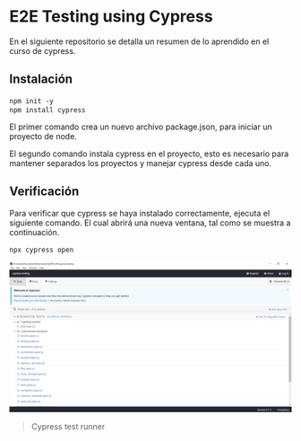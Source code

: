 # E2E Testing using Cypress
En el siguiente repositorio se detalla un resumen de lo aprendido en el curso de cypress. 

## Instalación

```shell
npm init -y
npm install cypress
```

El primer comando crea un nuevo archivo package.json, para iniciar un proyecto de node. 

El segundo comando instala cypress en el proyecto, esto es necesario para mantener separados los proyectos y manejar cypress desde cada uno. 

## Verificación
Para verificar que cypress se haya instalado correctamente, ejecuta el siguiente comando. El cual abrirá una nueva ventana, tal como se muestra a continuación. 

```shell
npx cypress open
```

![cypress-verification](./assets/cypress-verification.PNG)

> Cypress test runner